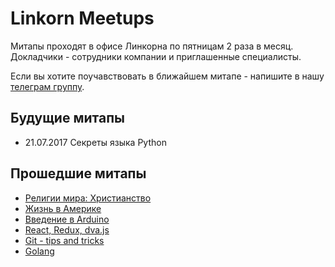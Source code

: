 # Linkorn Meetups

Митапы проходят в офисе Линкорна по пятницам 2 раза в месяц. Докладчики - сотрудники компании и приглашенные специалисты.

Если вы хотите поучавствовать в ближайшем митапе - напишите в нашу [телеграм группу](https://t.me/linkornmeetups).

## Будущие митапы

* 21.07.2017 Секреты языка Python

## Прошедшие митапы

* [Религии мира: Христианство](07-07-2017/README.md)
* [Жизнь в Америке](07-06-2017/README.md)
* [Введение в Arduino](26-05-2017/README.md)
* [React, Redux, dva.js](15-05-2017/README.md)
* [Git - tips and tricks](28-04-2017/README.md)
* [Golang](14-04-2017/README.md)
